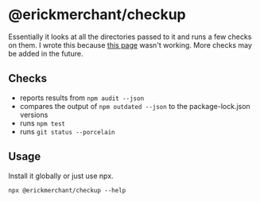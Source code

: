 # @erickmerchant/checkup

Essentially it looks at all the directories passed to it and runs a few checks on them. I wrote this because [this page](https://david-dm.org/erickmerchant) wasn't working. More checks may be added in the future.

## Checks

- reports results from `npm audit --json`
- compares the output of `npm outdated --json` to the package-lock.json versions
- runs `npm test`
- runs `git status --porcelain`

## Usage

Install it globally or just use npx.

```
npx @erickmerchant/checkup --help
```

